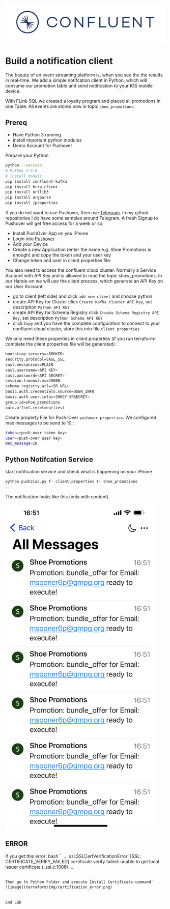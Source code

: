 ![image](terraform/img/confluent-logo-300-2.png)

# Build a notification client 
The beauty of an event streaming platform is, when you see the the results in real-time.
We add a simple notifcation client in Python, which will consume our promotion table and send notification to your IOS mobile device.

With FLink SQL we created a loyalty program and placed all promotions in one Table.
All events are stored now in topic `shoe_promotions`.

## Prereq
- Have Python 3 running
- install important python modules
- Demo Account for Pushover

Prepare your Python
```bash
python --version
# Python 3.9.6
# Install moduls
pip install confluent-kafka
pip install http.client
pip install urllib3
pip install argparse
pip install jproperties
```

If you do not want to use Pushover, then use [Telegram](https://github.com/ora0600/apache-kafka-as-a-service-by-confluent/tree/master/webinar1). In my github repositories I do have some samples around Telegram. A fresh Signup to Pushover will get free access for a week or so.

* Install PushOver App on you iPhone
* Login into [Pushover](https://pushover.net/login)
* Add your Device
* Create a new Application (enter the name e.g. Shoe Promotions is enough) and copy the token and your user key
* Change token and user in client.properties file:

You also need to access the confluent cloud cluster. Normally a Service Account with API Key and is allowed to read  the topic show_promotions. In our Hands-on we will use the client process, which generate an API Key on our User Account:
* go to client (left side) and click `add new client` and choose python
* create API Key for Cluster click `Create Kafka cluster API Key`, set description `Python API KEY`
* create API Key for Schema Registry click `Create Schema Registry API Key`, set description `Python Schema API KEY`
* click `Copy` and you have the complete configuration to connect to your confluent cloud cluster, store this into file `client.properties`

We only need these properties in client.properties (if you run terraform-complete the client.properties file will be generated) :
```bash
bootstrap.servers=<BROKER>
security.protocol=SASL_SSL
sasl.mechanisms=PLAIN
sasl.username=<API KEY>
sasl.password=<API SECRET>
session.timeout.ms=45000
schema.registry.url=<SR URL>
basic.auth.credentials.source=USER_INFO
basic.auth.user.info=<SRKEY:SRSECRET>
group.id=shoe_promotions
auto.offset.reset=earliest
```

Create property File for Push-Over `pushover.properties`. We configured max messages to be send to 10.:
```bash
token=<push-over token key>
user=<push-over user key>
max_message=10
```

## Python Notifcation Service
start notification service and check what is happening on your iPhone
```bash
python push2ios.py f- client.properties t- shoe_promotions
...
```

The notification looks like this (only with content).

![image](terraform/img/notification_iphone.png)

## ERROR
If you get this error:
bash```
...
ssl.SSLCertVerificationError: [SSL: CERTIFICATE_VERIFY_FAILED] certificate verify failed: unable to get local issuer certificate (_ssl.c:1006)
...
```

Then go to Python Folder and execute Ìnstall Certificate.command`
![image](terraform/img/certification_error.png)


End Lab
